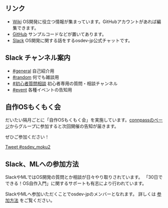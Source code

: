 ## リンク
- [Wiki](https://github.com/osdev-jp/osdev-jp.github.io/wiki) OS開発に役立つ情報が集まっています。GitHubアカウントがあれば編集できます。
- [GitHub](https://github.com/osdev-jp) サンプルコードなどが置いてあります。
- [Slack](https://osdev-jp.slack.com/) OS開発に関する話をするosdev-jp公式チャットです。

## Slack チャンネル案内
- [#general](https://osdev-jp.slack.com/messages/C0XA3GB7F/)
自己紹介用
- [#random](https://osdev-jp.slack.com/messages/C0XA87EM7/)
何でも雑談用
- [#初心者質問相談](https://osdev-jp.slack.com/messages/CGEGWHRGQ/)
初心者専用の質問・相談チャンネル
- [#event](https://osdev-jp.slack.com/messages/C626TTWMP/)
各種イベントの告知用

## 自作OSもくもく会
だいたい隔月ごとに「自作OSもくもく会」を実施しています。[connpassのページ](https://osdev-jp.connpass.com/)からグループに参加すると次回開催の告知が届きます。

ぜひご参加ください！

<a href="https://twitter.com/intent/tweet?button_hashtag=osdev_moku2&ref_src=twsrc%5Etfw" class="twitter-hashtag-button" data-show-count="false">Tweet #osdev_moku2</a><script async src="https://platform.twitter.com/widgets.js" charset="utf-8"></script>

## Slack、MLへの参加方法
SlackやMLではOS開発の質問とか相談が日々やり取りされています。
「30日でできる！OS自作入門」に関するサポートも有志により行われています。

SlackやMLへ参加いただくことでosdev-jpのメンバーとなれます。
詳しくは [参加方法](joinus.md) をご覧ください。
